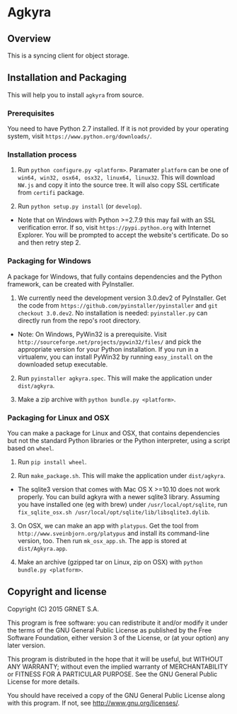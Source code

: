 # Agkyra

## Overview

This is a syncing client for object storage.

## Installation and Packaging

This will help you to install `agkyra` from source.

### Prerequisites

You need to have Python 2.7 installed. If it is not provided by your
operating system, visit `https://www.python.org/downloads/`.

### Installation process

1. Run `python configure.py <platform>`. Paramater `platform` can be
   one of `win64, win32, osx64, osx32, linux64, linux32`. This will
   download `NW.js` and copy it into the source tree. It will also
   copy SSL certificate from `certifi` package.

2. Run `python setup.py install` (or `develop`).

* Note that on Windows with Python >=2.7.9 this may fail with an SSL
  verification error. If so, visit `https://pypi.python.org` with Internet
  Explorer. You will be prompted to accept the website's certificate. Do so
  and then retry step 2.

### Packaging for Windows

A package for Windows, that fully contains dependencies and the
Python framework, can be created with PyInstaller.

1. We currently need the development version 3.0.dev2 of PyInstaller. Get
   the code from `https://github.com/pyinstaller/pyinstaller` and `git
   checkout 3.0.dev2`. No installation is needed: `pyinstaller.py` can
   directly run from the repo's root directory.

* Note: On Windows, PyWin32 is a prerequisite. Visit
  `http://sourceforge.net/projects/pywin32/files/` and pick the
  appropriate version for your Python installation. If you run in a
  virtualenv, you can install PyWin32 by running `easy_install` on the
  downloaded setup executable.

2. Run `pyinstaller agkyra.spec`. This will make the application under
   `dist/agkyra`.

3. Make a zip archive with `python bundle.py <platform>`.

### Packaging for Linux and OSX

You can make a package for Linux and OSX, that contains dependencies
but not the standard Python libraries or the Python interpreter, using
a script based on `wheel`.

1. Run `pip install wheel`.

2. Run `make_package.sh`. This will make the application under
   `dist/agkyra`.

* The sqlite3 version that comes with Mac OS X >=10.10 does not
  work properly. You can build agkyra with a newer sqlite3
  library. Assuming you have installed one (eg with brew) under
  `/usr/local/opt/sqlite`, run `fix_sqlite_osx.sh
  /usr/local/opt/sqlite/lib/libsqlite3.dylib`.

3. On OSX, we can make an app with `platypus`. Get the tool from
`http://www.sveinbjorn.org/platypus` and install its command-line
version, too. Then run `mk_osx_app.sh`. The app is stored at
`dist/Agkyra.app`.

4. Make an archive (gzipped tar on Linux, zip on OSX) with `python
bundle.py <platform>`.

## Copyright and license

Copyright (C) 2015 GRNET S.A.

This program is free software: you can redistribute it and/or modify
it under the terms of the GNU General Public License as published by
the Free Software Foundation, either version 3 of the License, or
(at your option) any later version.

This program is distributed in the hope that it will be useful,
but WITHOUT ANY WARRANTY; without even the implied warranty of
MERCHANTABILITY or FITNESS FOR A PARTICULAR PURPOSE.  See the
GNU General Public License for more details.

You should have received a copy of the GNU General Public License
along with this program.  If not, see <http://www.gnu.org/licenses/>.
